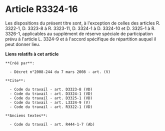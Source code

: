 # Article R3324-16

Les dispositions du présent titre sont, à l'exception de celles des articles R. 3322-1, D. 3323-8 à R. 3323-11, D. 3324-1 à
D. 3324-10 et D. 3325-1 à R. 3326-1, applicables au supplément de réserve spéciale de participation prévu à l'article L.
3324-9 et à l'accord spécifique de répartition auquel il peut donner lieu.

**Liens relatifs à cet article**

	**Créé par**:

	  - Décret n°2008-244 du 7 mars 2008 - art. (V)

	**Cite**:

	  - Code du travail - art. D3323-8 (VD)
	  - Code du travail - art. D3324-1 (VD)
	  - Code du travail - art. D3325-1 (VD)
	  - Code du travail - art. L3324-9 (V)
	  - Code du travail - art. R3322-1 (VD)

	**Anciens textes**:

	  - Code du travail - art. R444-1-7 (Ab)
